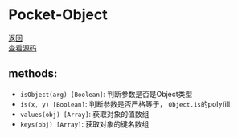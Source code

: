 # Pocket-Object
[返回](https://github.com/yanyj1993/pocket-es6)<br>
[查看源码](../src/pocket-object/index.js)
## methods:

* `isObject(arg) [Boolean]`: 判断参数是否是Object类型
* `is(x, y) [Boolean]`: 判断参数是否严格等于， `Object.is`的polyfill
* `values(obj) [Array]`: 获取对象的值数组
* `keys(obj) [Array]`: 获取对象的键名数组
